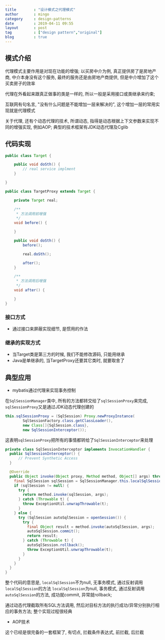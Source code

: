```yaml
---
title        : "设计模式之代理模式"
author       : mingo
category     : design-patterns
date         : 2019-04-11 09:55
layout       : post
tag          : ["design pattern","original"]
blog         : true
---
```


## 模式介绍

代理模式主要作用是对现在功能的增强; 以买房中介为例, 真正提供房了是房地产商, 中介本身没有这个服务, 最终的服务还是由房地产商提供, 但是中介增加了这个买卖房子的效率

代理在外看起来跟真正做事的类是一样的, 所以一般是采用接口或类继承来约束;  

互联网有句名言, "没有什么问题是不能增加一层来解决的", 这个增加一层的常用实现就是代理模式

关于代理, 还有个动态代理的技术, 所谓动态, 指得是动态根据上下文参数来实现不同的增强实现, 例如AOP; 典型的技术框架有JDK动态代理及Cglib

## 代码实现

```java
public class Target {

    public void doSth() {
        // real service implment
    }

}
```

```java
public class TargetProxy extends Target {

    private Target real;

    /**
     * 方法调用前增强
     */ 
    void before() {

    }

    public void doSth() {
        before();

        real.doSth();

        after();
    }

    /**
     * 方法调用后增强
     */ 
    void after() {

    }
}
```

### 接口方式

- 通过接口来屏蔽实现细节, 是惯用的作法

### 继承的实现方式

- 当Target类是第三方的时候, 我们不能修改源码, 只能用继承
- Java是单继承的, 当TargetProxy还要其它类时, 就要取舍了

## 典型应用

- mybatis通过代理来实现事务控制

在`SqlSessionManager`类中, 所有的方法都转交给了`sqlSessionProxy`来完成, `sqlSessionProxy`又是通过JDK动态代理创建的

```java
this.sqlSessionProxy = (SqlSession) Proxy.newProxyInstance(
        SqlSessionFactory.class.getClassLoader(),
        new Class[]{SqlSession.class},
        new SqlSessionInterceptor());
```

这表明`sqlSessionProxy`把所有的事情都转给了`SqlSessionInterceptor`来处理

```java
private class SqlSessionInterceptor implements InvocationHandler {
  public SqlSessionInterceptor() {
      // Prevent Synthetic Access
  }

  @Override
  public Object invoke(Object proxy, Method method, Object[] args) throws Throwable {
    final SqlSession sqlSession = SqlSessionManager.this.localSqlSession.get();
    if (sqlSession != null) {
      try {
        return method.invoke(sqlSession, args);
      } catch (Throwable t) {
        throw ExceptionUtil.unwrapThrowable(t);
      }
    } else {
      try (SqlSession autoSqlSession = openSession()) {
        try {
          final Object result = method.invoke(autoSqlSession, args);
          autoSqlSession.commit();
          return result;
        } catch (Throwable t) {
          autoSqlSession.rollback();
          throw ExceptionUtil.unwrapThrowable(t);
        }
      }
    }
  }
}
```

整个代码的意思是, `localSqlSession`不为null, 无事务模式, 通过反射调用`localSqlSession`的方法
`localSqlSession`为null, 事务模式, 通过反射调用`autoSqlSession`的方法, 成功就commit, 异常就rollback;

通过动态代理截取所有SQL方法调用, 然后对目标方法的执行成功/异常分别执行相应的事务方法; 整个实现过程很经典

- AOP技术

这个已经是很完备的一套框架了, 有切点, 拦截条件表达式, 前拦截, 后拦截
